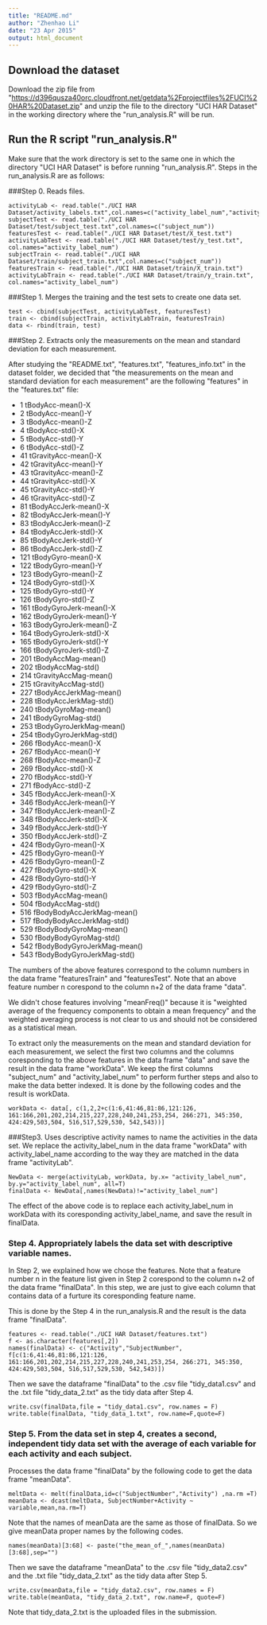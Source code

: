 ```yaml
---
title: "README.md"
author: "Zhenhao Li"
date: "23 Apr 2015"
output: html_document
---
```


## Download the dataset

Download the zip file from "https://d396qusza40orc.cloudfront.net/getdata%2Fprojectfiles%2FUCI%20HAR%20Dataset.zip" and unzip the file to the directory "UCI HAR Dataset" in the working directory where the "run_analysis.R" will be run.  

## Run the R script "run_analysis.R"
Make sure that the work directory is set to the same one in which the directory "UCI HAR Dataset" is before running "run_analysis.R".
Steps in the run_analysis.R are as follows:

###Step 0. Reads files.

```{r}
activityLab <- read.table("./UCI HAR Dataset/activity_labels.txt",col.names=c("activity_label_num","activity_label_name"))
subjectTest <- read.table("./UCI HAR Dataset/test/subject_test.txt",col.names=c("subject_num"))
featuresTest <- read.table("./UCI HAR Dataset/test/X_test.txt")
activityLabTest <- read.table("./UCI HAR Dataset/test/y_test.txt", col.names="activity_label_num")
subjectTrain <- read.table("./UCI HAR Dataset/train/subject_train.txt",col.names=c("subject_num"))
featuresTrain <- read.table("./UCI HAR Dataset/train/X_train.txt")
activityLabTrain <- read.table("./UCI HAR Dataset/train/y_train.txt", col.names="activity_label_num")

```

###Step 1. Merges the training and the test sets to create one data set.

```{r}
test <- cbind(subjectTest, activityLabTest, featuresTest)
train <- cbind(subjectTrain, activityLabTrain, featuresTrain)
data <- rbind(train, test)
```


###Step 2. Extracts only the measurements on the mean and standard deviation for each measurement.

After studying the "README.txt", "features.txt", "features_info.txt" in the dataset folder, we decided that "the measurements on the mean and standard deviation for each measurement" are the following "features" in the "features.txt" file: 

* 1  tBodyAcc-mean()-X
* 2  tBodyAcc-mean()-Y
* 3  tBodyAcc-mean()-Z
* 4  tBodyAcc-std()-X
* 5  tBodyAcc-std()-Y
* 6  tBodyAcc-std()-Z
* 41  tGravityAcc-mean()-X
* 42  tGravityAcc-mean()-Y
* 43  tGravityAcc-mean()-Z
* 44  tGravityAcc-std()-X
* 45  tGravityAcc-std()-Y
* 46  tGravityAcc-std()-Z
* 81  tBodyAccJerk-mean()-X
* 82  tBodyAccJerk-mean()-Y
* 83  tBodyAccJerk-mean()-Z
* 84  tBodyAccJerk-std()-X
* 85  tBodyAccJerk-std()-Y
* 86  tBodyAccJerk-std()-Z
* 121  tBodyGyro-mean()-X
* 122  tBodyGyro-mean()-Y
* 123  tBodyGyro-mean()-Z
* 124  tBodyGyro-std()-X
* 125  tBodyGyro-std()-Y
* 126  tBodyGyro-std()-Z
* 161  tBodyGyroJerk-mean()-X
* 162  tBodyGyroJerk-mean()-Y
* 163  tBodyGyroJerk-mean()-Z
* 164  tBodyGyroJerk-std()-X
* 165  tBodyGyroJerk-std()-Y
* 166  tBodyGyroJerk-std()-Z
* 201  tBodyAccMag-mean()
* 202  tBodyAccMag-std()
* 214  tGravityAccMag-mean()
* 215  tGravityAccMag-std()
* 227  tBodyAccJerkMag-mean()
* 228  tBodyAccJerkMag-std()
* 240  tBodyGyroMag-mean()
* 241  tBodyGyroMag-std()
* 253  tBodyGyroJerkMag-mean()
* 254  tBodyGyroJerkMag-std()
* 266  fBodyAcc-mean()-X
* 267  fBodyAcc-mean()-Y
* 268  fBodyAcc-mean()-Z
* 269  fBodyAcc-std()-X
* 270  fBodyAcc-std()-Y
* 271  fBodyAcc-std()-Z
* 345  fBodyAccJerk-mean()-X
* 346  fBodyAccJerk-mean()-Y
* 347  fBodyAccJerk-mean()-Z
* 348  fBodyAccJerk-std()-X
* 349  fBodyAccJerk-std()-Y
* 350  fBodyAccJerk-std()-Z
* 424  fBodyGyro-mean()-X
* 425  fBodyGyro-mean()-Y
* 426  fBodyGyro-mean()-Z
* 427  fBodyGyro-std()-X
* 428  fBodyGyro-std()-Y
* 429  fBodyGyro-std()-Z
* 503  fBodyAccMag-mean()
* 504  fBodyAccMag-std()
* 516  fBodyBodyAccJerkMag-mean()
* 517  fBodyBodyAccJerkMag-std()
* 529  fBodyBodyGyroMag-mean()
* 530  fBodyBodyGyroMag-std()
* 542  fBodyBodyGyroJerkMag-mean()
* 543  fBodyBodyGyroJerkMag-std()

The numbers of the above features correspond to the column numbers in the data frame "featuresTrain" and "featuresTest". Note that an above feature number n corespond to the column n+2 of the data frame "data".

We didn't chose features involving "meanFreq()" because it is "weighted average of the frequency components to obtain a mean frequency" and the weighted averaging process is not clear to us and should not be considered as a statistical mean.

To extract only the measurements on the mean and standard deviation for each measurement, we select the first two columns and the columns coresponding to the above features in the data frame "data" and save the result in the data frame "workData". We keep the first columns "subject_num" and "activity_label_num" to perform further steps and also to make the data better indexed. It is done by the following codes and the result is workData.

```{r}
workData <- data[, c(1,2,2+c(1:6,41:46,81:86,121:126, 161:166,201,202,214,215,227,228,240,241,253,254, 266:271, 345:350, 424:429,503,504, 516,517,529,530, 542,543))]

```

###Step3. Uses descriptive activity names to name the activities in the data set.
We replace the activity_label_num in the data frame "workData" with activity_label_name according to the way they are matched in the data frame "activityLab".
```{r}
NewData <- merge(activityLab, workData, by.x= "activity_label_num", by.y="activity_label_num", all=T)
finalData <- NewData[,names(NewData)!="activity_label_num"]
```
The effect of the above code is to replace each activity_label_num in workData with its coresponding activity_label_name, and save the result in finalData.

### Step 4. Appropriately labels the data set with descriptive variable names.

In Step 2, we explained how we chose the features. Note that a feature number n in the feature list given in Step 2 corespond to the column n+2 of the data frame "finalData". In this step, we are just to give each column that contains data of a furture its coresponding feature name. 

This is done by the Step 4 in the run_analysis.R and the result is the data frame "finalData".
```{r}
features <- read.table("./UCI HAR Dataset/features.txt")
f <- as.character(features[,2])
names(finalData) <- c("Activity","SubjectNumber", f[c(1:6,41:46,81:86,121:126, 161:166,201,202,214,215,227,228,240,241,253,254, 266:271, 345:350, 424:429,503,504, 516,517,529,530, 542,543)])
```

Then we save the dataframe "finalData" to the .csv file "tidy_data1.csv" and the .txt file "tidy_data_2.txt" as the tidy data after Step 4.

```{r}
write.csv(finalData,file = "tidy_data1.csv", row.names = F)
write.table(finalData, "tidy_data_1.txt", row.name=F,quote=F)

```

### Step 5. From the data set in step 4, creates a second, independent tidy data set with the average of each variable for each activity and each subject.

Processes the data frame "finalData" by the following code to get the data frame "meanData".

```{r}
meltData <- melt(finalData,id=c("SubjectNumber","Activity") ,na.rm =T)
meanData <- dcast(meltData, SubjectNumber+Activity ~ variable,mean,na.rm=T)

```
Note that the names of meanData are the same as those of finalData. So we give meanData proper names by the following codes.

```{r}
names(meanData)[3:68] <- paste("the_mean_of_",names(meanData)[3:68],sep="")

```


Then we save the dataframe "meanData" to the .csv file "tidy_data2.csv" and the .txt file "tidy_data_2.txt" as the tidy data after Step 5.
```{r}
write.csv(meanData,file = "tidy_data2.csv", row.names = F)
write.table(meanData, "tidy_data_2.txt", row.name=F, quote=F)

```

Note that tidy_data_2.txt is the uploaded files in the submission.
